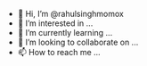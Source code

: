 - 👋 Hi, I’m @rahulsinghmomox
- 👀 I’m interested in ...
- 🌱 I’m currently learning ...
- 💞️ I’m looking to collaborate on ...
- 📫 How to reach me ...

<!---
rahulsinghmomox/rahulsinghmomox is a ✨ special ✨ repository because its `README.md` (this file) appears on your GitHub profile.
You can click the Preview link to take a look at your changes.
--->
